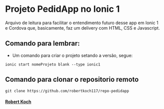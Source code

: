 # Projeto PedidApp no Ionic 1

Arquivo de leitura para facilitar o entendimento futuro desse app em Ionic 1 e Cordova que, basicamente, faz um delivery com HTML, CSS e Javascript.

## Comando para lembrar:

- Um comando para criar o projeto setando a versão, segue: 
```shell
ionic start nomeProjeto blank --type ionic1
```


## Comando para clonar o repositorio remoto
``` shell 
git clone https://github.com/robertkoch117/repo-pedidapp
```
#### [Robert Koch](https://github.com/robertkoch117)

